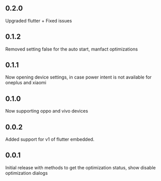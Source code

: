 ## 0.2.0

Upgraded flutter + Fixed issues

## 0.1.2

Removed setting false for the auto start, manfact optimizations

## 0.1.1

Now opening device settings, in case power intent is not available for oneplus and xiaomi

## 0.1.0

Now supporting oppo and vivo devices

## 0.0.2

Added support for v1 of flutter embedded.

## 0.0.1

Initial release with methods to get the optimization status, show disable optimization dialogs